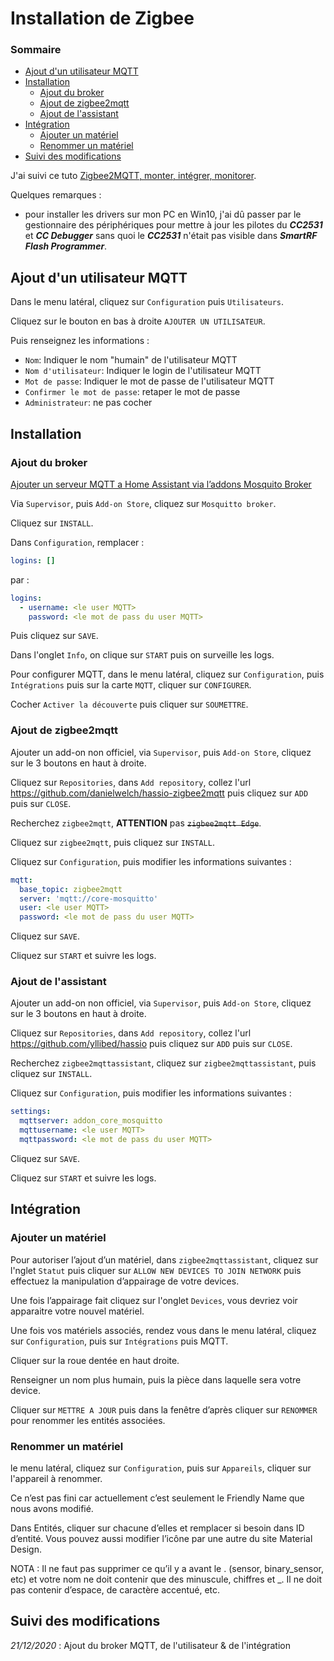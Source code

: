 # Installation de Zigbee

### Sommaire

- [Ajout d'un utilisateur MQTT](#ajout-dun-utilisateur-mqtt)
- [Installation](#installation)
  - [Ajout du broker](#ajout-du-broker)
  - [Ajout de zigbee2mqtt](#ajout-de-zigbee2mqtt)
  - [Ajout de l'assistant](#ajout-de-lassistant)
- [Intégration](#intégration)
  - [Ajouter un matériel](#ajouter-un-matériel)
  - [Renommer un matériel](#renommer-un-matériel)
- [Suivi des modifications](#suivi-des-modifications)

J'ai suivi ce tuto [Zigbee2MQTT, monter, intégrer, monitorer](https://hacf.fr/integrer-le-cc2531-via-zigbeetomqtt-sur-home-assistant/).

Quelques remarques :

- pour installer les drivers sur mon PC en Win10, j'ai dû passer par le gestionnaire des périphériques pour mettre à jour les pilotes du ***CC2531*** et ***CC Debugger*** sans quoi le ***CC2531*** n'était pas visible dans ***SmartRF Flash Programmer***.

## Ajout d'un utilisateur MQTT

Dans le menu latéral, cliquez sur `Configuration` puis `Utilisateurs`.

Cliquez sur le bouton en bas à droite `AJOUTER UN UTILISATEUR`.

Puis renseignez les informations :

- `Nom`: Indiquer le nom "humain" de l'utilisateur MQTT
- `Nom d'utilisateur`: Indiquer le login de l'utilisateur MQTT
- `Mot de passe`: Indiquer le mot de passe de l'utilisateur MQTT
- `Confirmer le mot de passe`: retaper le mot de passe
- `Administrateur`: ne pas cocher

## Installation

### Ajout du broker

[Ajouter un serveur MQTT a Home Assistant via l’addons Mosquito Broker](https://forum.hacf.fr/t/ajouter-un-serveur-mqtt-a-home-assistant-via-laddons-mosquito-broker/225)

Via `Supervisor`, puis `Add-on Store`, cliquez sur `Mosquitto broker`.

Cliquez sur `INSTALL`.

Dans `Configuration`, remplacer :

```yaml
logins: []
```

par :

```yaml
logins:
  - username: <le user MQTT>
    password: <le mot de pass du user MQTT>
```

Puis cliquez sur `SAVE`.

Dans l'onglet `Info`, on clique sur `START` puis on surveille les logs.

Pour configurer MQTT, dans le menu latéral, cliquez sur `Configuration`, puis `Intégrations` puis sur la carte `MQTT`, cliquer sur `CONFIGURER`.

Cocher `Activer la découverte` puis cliquer sur `SOUMETTRE`.

### Ajout de zigbee2mqtt

Ajouter un add-on non officiel, via `Supervisor`, puis `Add-on Store`, cliquez sur le 3 boutons en haut à droite.

Cliquez sur `Repositories`, dans `Add repository`, collez l'url <https://github.com/danielwelch/hassio-zigbee2mqtt> puis cliquez sur `ADD` puis sur `CLOSE`.

Recherchez `zigbee2mqtt`, **ATTENTION** pas ~~`zigbee2mqtt Edge`~~.

Cliquez sur `zigbee2mqtt`, puis cliquez sur `INSTALL`.

Cliquez sur `Configuration`, puis modifier les informations suivantes :

```yaml
mqtt:
  base_topic: zigbee2mqtt
  server: 'mqtt://core-mosquitto'
  user: <le user MQTT>
  password: <le mot de pass du user MQTT>
```

Cliquez sur `SAVE`.

Cliquez sur `START` et suivre les logs.

### Ajout de l'assistant

Ajouter un add-on non officiel, via `Supervisor`, puis `Add-on Store`, cliquez sur le 3 boutons en haut à droite.

Cliquez sur `Repositories`, dans `Add repository`, collez l'url <https://github.com/yllibed/hassio> puis cliquez sur `ADD` puis sur `CLOSE`.

Recherchez `zigbee2mqttassistant`, cliquez sur `zigbee2mqttassistant`, puis cliquez sur `INSTALL`.

Cliquez sur `Configuration`, puis modifier les informations suivantes :

```yaml
settings:
  mqttserver: addon_core_mosquitto
  mqttusername: <le user MQTT>
  mqttpassword: <le mot de pass du user MQTT>
```

Cliquez sur `SAVE`.

Cliquez sur `START` et suivre les logs.

## Intégration

### Ajouter un matériel

Pour autoriser l’ajout d’un matériel, dans `zigbee2mqttassistant`, cliquez sur l'nglet `Statut` puis cliquer sur `ALLOW NEW DEVICES TO JOIN NETWORK` puis effectuez la manipulation d’appairage de votre devices.

Une fois l’appairage fait cliquez sur l'onglet `Devices`, vous devriez voir apparaitre votre nouvel matériel.

Une fois vos matériels associés, rendez vous dans le menu latéral, cliquez sur `Configuration`, puis sur `Intégrations` puis MQTT.

Cliquer sur la roue dentée en haut droite.

Renseigner un nom plus humain, puis la pièce dans laquelle sera votre device.

Cliquer sur `METTRE A JOUR` puis dans la fenêtre d’après cliquer sur `RENOMMER` pour renommer les entités associées.

### Renommer un matériel

le menu latéral, cliquez sur `Configuration`, puis sur `Appareils`, cliquer sur l'appareil à renommer.

Ce n’est pas fini car actuellement c’est seulement le Friendly Name que nous avons modifié.

Dans Entités, cliquer sur chacune d’elles et remplacer si besoin dans ID d’entité. Vous pouvez aussi modifier l’icône par une autre du site Material Design.

NOTA : Il ne faut pas supprimer ce qu’il y a avant le . (sensor, binary_sensor, etc) et votre nom ne doit contenir que des minuscule, chiffres et _. Il ne doit pas contenir d’espace, de caractère accentué, etc.

## Suivi des modifications

*21/12/2020* : Ajout du broker MQTT, de l'utilisateur & de l'intégration

